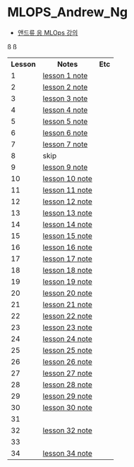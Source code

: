 # MLOPS_Andrew_Ng

* [앤드류 응 MLOps 강의](https://youtube.com/playlist?list=PLSpnHWTONcJ0CuoitGKXXj7ytOxOTyqvY)

<table style="border: 2px;">
  <tr>
    <th> Lesson </th>
    <th> Notes </th>
    <th> Etc </th>
  </tr>
  <tr>
    <td > 1 </td>
    <td > <a href="https://github.com/YuriXStuart/MLOPS_Andrew_Ng/blob/main/lesson1/note.md"> lesson 1 note </a> </td>
    <td >  </td>
  </tr>
  <tr>
    <td> 2 </td>
    <td> <a href="https://github.com/YuriXStuart/MLOPS_Andrew_Ng/blob/main/lesson2/note.md"> lesson 2 note </a> </td>
    <td>  </td>
  </tr>
  <tr>
    <td> 3 </td>
    <td> <a href="https://github.com/YuriXStuart/MLOPS_Andrew_Ng/blob/main/lesson3/note.md"> lesson 3 note </a> </td>
    <td>  </td>
  </tr>
  <tr>
    <td> 4 </td>
    <td> <a href="https://github.com/YuriXStuart/MLOPS_Andrew_Ng/blob/main/lesson4/note.md"> lesson 4 note </a> </td>
    <td>  </td>
  </tr>
  <tr>
    <td> 5 </td>
    <td> <a href="https://github.com/YuriXStuart/MLOPS_Andrew_Ng/blob/main/lesson5/note.md"> lesson 5 note </a> </td>
    <td>  </td>
  </tr>
  <tr>
    <td> 6 </td>
      <td> <a href="https://github.com/YuriXStuart/MLOPS_Andrew_Ng/blob/main/lesson6/note.md"> lesson 6 note </a> </td>
    <td>  </td>
  </tr>
  <tr>
    <td> 7 </td>
    <td> <a href="https://github.com/YuriXStuart/MLOPS_Andrew_Ng/blob/main/lesson7/note.md"> lesson 7 note </a> </td>
    <td>  </td>
  </tr>
  <tr>
    <td> 8 </td>
    <td> skip </td>
    <td>  </td>
  </tr>
  <tr>
    <td> 9 </td>
    <td> <a href="https://github.com/YuriXStuart/MLOPS_Andrew_Ng/blob/main/lesson9/note.md"> lesson 9 note </a> </td>
    <td>  </td>
  </tr>
  <tr>
    <td> 10 </td>
    <td> <a href="https://github.com/YuriXStuart/MLOPS_Andrew_Ng/blob/main/lesson10/note.md"> lesson 10 note </a> </td>
    <td>  </td>
  </tr>
  <tr>
    <td> 11 </td>
    <td> <a href="https://github.com/YuriXStuart/MLOPS_Andrew_Ng/blob/main/lesson11/note.md"> lesson 11 note </a> </td>
    <td>  </td>
  </tr>
  <tr>
    <td> 12 </td>
    <td> <a href="https://github.com/YuriXStuart/MLOPS_Andrew_Ng/blob/main/lesson12/note.md"> lesson 12 note </a> </td>
    <td>  </td>
  </tr>
  <tr>
    <td> 13 </td>
    <td> <a href="https://github.com/YuriXStuart/MLOPS_Andrew_Ng/blob/main/lesson13/note.md"> lesson 13 note </a> </td>
    <td>  </td>
  </tr>
  <tr>
  <td> 14 </td>
  <td> <a href="https://github.com/YuriXStuart/MLOPS_Andrew_Ng/blob/main/lesson14/note.md"> lesson 14 note </a> </td>
  <td>  </td>
  </tr>
  <tr>
  <td> 15 </td>
  <td> <a href="https://github.com/YuriXStuart/MLOPS_Andrew_Ng/blob/main/lesson15/note.md"> lesson 15 note </a> </td>
  <td>  </td>
  </tr>
  <tr>
  <td> 16 </td>
  <td> <a href="https://github.com/YuriXStuart/MLOPS_Andrew_Ng/blob/main/lesson16/note.md"> lesson 16 note </a></td>
  <td>  </td>
  </tr>

  <tr>
  <td> 17 </td>
  <td> <a href="https://github.com/YuriXStuart/MLOPS_Andrew_Ng/blob/main/lesson17/note.md"> lesson 17 note </a> </td>
  <td>  </td>
  </tr>

  <tr>
  <td> 18 </td>
  <td> <a href="https://github.com/YuriXStuart/MLOPS_Andrew_Ng/blob/main/lesson18/note.md"> lesson 18 note </a> </td>
  <td>  </td>
  </tr>

  <tr>
  <td> 19 </td>
  <td> <a href="https://github.com/YuriXStuart/MLOPS_Andrew_Ng/blob/main/lesson19/note.md"> lesson 19 note </a> </td>
  <td>  </td>
  </tr>

  <tr>
  <td> 20 </td>
  <td> <a href="https://github.com/YuriXStuart/MLOPS_Andrew_Ng/blob/main/lesson20/note.md"> lesson 20 note </a> </td>
  <td>  </td>
  </tr>

  <tr>
  <td> 21 </td>
<td> <a href="https://github.com/YuriXStuart/MLOPS_Andrew_Ng/blob/main/lesson21/note.md"> lesson 21 note </a> </td>
  <td>  </td>
  </tr>

  <tr>
  <td> 22 </td>
  <td> <a href="https://github.com/YuriXStuart/MLOPS_Andrew_Ng/blob/main/lesson22/note.md"> lesson 22 note </a> </td>
  <td>  </td>
  </tr>

  <tr>
  <td> 23 </td>
  <td> <a href="https://github.com/YuriXStuart/MLOPS_Andrew_Ng/blob/main/lesson23/note.md"> lesson 23 note </a> </td>
  <td>  </td>
  </tr>

  <tr>
  <td> 24 </td>
  <td> <a href="https://github.com/YuriXStuart/MLOPS_Andrew_Ng/blob/main/lesson24/note.md"> lesson 24 note </a>  </td>
  <td>  </td>
  </tr>

  <tr>
  <td> 25 </td>
  <td> <a href="https://github.com/YuriXStuart/MLOPS_Andrew_Ng/blob/main/lesson25/note.md"> lesson 25 note </a> </td>
  <td>  </td>
  </tr>

  <tr>
  <td> 26 </td>
  <td> <a href="https://github.com/YuriXStuart/MLOPS_Andrew_Ng/blob/main/lesson26/note.md"> lesson 26 note </a>  </td>
  <td>  </td>
  </tr>

  <tr>
  <td> 27 </td>
  <td> <a href="https://github.com/YuriXStuart/MLOPS_Andrew_Ng/blob/main/lesson27/note.md"> lesson 27 note </a> </td>
  <td>  </td>
  </tr>

  <tr>
  <td> 28 </td>
  <td> <a href="https://github.com/YuriXStuart/MLOPS_Andrew_Ng/blob/main/lesson28/note.md"> lesson 28 note </a>  </td>
  <td>  </td>
  </tr>

  <tr>
  <td> 29 </td>ß
  <td> <a href="https://github.com/YuriXStuart/MLOPS_Andrew_Ng/blob/main/lesson29/note.md"> lesson 29 note </a> </td>
  <td>  </td>
  </tr>

  <tr>
  <td> 30 </td>
  <td> <a href="https://github.com/YuriXStuart/MLOPS_Andrew_Ng/blob/main/lesson30/note.md"> lesson 30 note </a>  </td>
  <td>  </td>
  </tr>ß
  <tr>
  <td> 31 </td>
  <td>  </td>
  <td>  </td>
  </tr>

  <tr>
  <td> 32 </td>
  <td> <a href="https://github.com/YuriXStuart/MLOPS_Andrew_Ng/blob/main/lesson32/note.md"> lesson 32 note </a>  </td>
  <td>  </td>
  </tr>

  <tr>
  <td> 33 </td>
  <td>  </td>
  <td>  </td>
  </tr>

  <tr>
  <td> 34 </td>
  <td> <a href="https://github.com/YuriXStuart/MLOPS_Andrew_Ng/blob/main/lesson34/note.md"> lesson 34 note </a>  </td>
  <td>  </td>
  </tr>
</table>